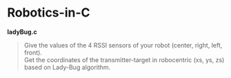 # Robotics-in-C

**ladyBug.c**
>Give the values of the 4 RSSI sensors of your robot (center, right, left, front).\
>Get the coordinates of the transmitter-target in robocentric (xs, ys, zs) based on Lady-Bug algorithm.

